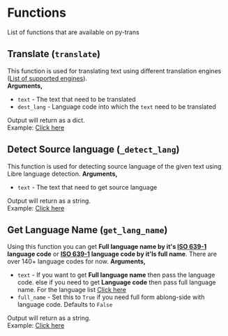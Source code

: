 # Functions
List of functions that are available on py-trans

## Translate (`translate`)
This function is used for translating text using different translation engines ([List of supported engines](engines.md)). </br>
**Arguments,**
  - `text` - The text that need to be translated
  - `dest_lang` - Language code into which the `text` need to be translated

Output will return as a dict. </br>
Example: [Click here](examples.md#translation-example)


## Detect Source language (`_detect_lang`)
This function is used for detecting source language of the given text using Libre language detection.
**Arguments,**
  - `text` - The text that need to get source language

Output will return as a string. </br>
Example: [Click here](examples.md#detect-source-language)


## Get Language Name (`get_lang_name`)
Using this function you can get **Full language name by it's [ISO 639-1](https://en.wikipedia.org/wiki/ISO_639-1) language code** or **[ISO 639-1](https://en.wikipedia.org/wiki/ISO_639-1) language code by it'ls full name**. There are over 140+ language codes for now.
**Arguments,**
  - `text` - If you want to get **Full language name** then pass the language code. else if you need to get **Language code** then pass full language name. For the language list [Click here](https://github.com/Itz-fork/py-trans/blob/main/py_trans/language_codes.py#L5-L148)
  - `full_name` - Set this to `True` if you need full form ablong-side with language code. Defaults to `False`

Output will return as a string. </br>
Example: [Click here](examples.md#get-language-name)
